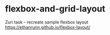 # flexbox-and-grid-layout
Zuri task - recreate sample flexbox layout
https://ethanrunn.github.io/flexbox-layout/
